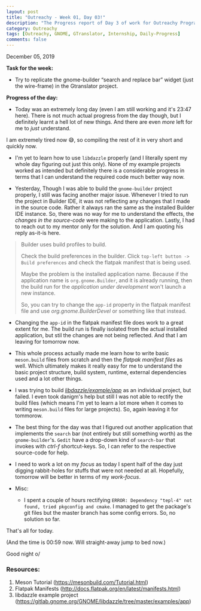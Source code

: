 ```yaml
---
layout: post
title: "Outreachy - Week 01, Day 03!"
description: "The Progress report of Day 3 of work for Outreachy Program."
category: Outreachy
tags: [Outreachy, GNOME, GTranslator, Internship, Daily-Progress]
comments: false
---
```


December 05, 2019

**Task for the week:**

- Try to replicate the gnome-builder “search and replace bar” widget (just the wire-frame) in the Gtranslator project.

**Progress of the day:**

- Today was an extremely long day (even I am still working and it's 23:47 here). There is not much actual progress from the day though, but I definitely learnt a hell lot of new things. And there are even *more* left for me to *just* understand.

I am extremely tired now 😅, so compiling the rest of it in very short and quickly now. 
  
+ I'm yet to learn how to use `libdazzle` properly (and I literally spent my whole day figuring out just this only). None of my example projects worked as intended but definitely there is a considerable progress in terms that I can understand the required code much better way now.
   
+ Yesterday, Though I was able to build the `gnome-builder` project properly, I still was facing another major issue. Whenever I tried to run the project in Builder IDE, it was not reflecting any changes that I made in the source code. Rather it always ran the same as the installed Builder IDE instance. So, there was no way for me to understand the effects, the *changes in the source-code* were making to the application. Lastly, I had to reach out to my mentor only for the solution. And I am quoting his reply as-it-is here.

> Builder uses build profiles to build. 
>
> Check the build preferences in the builder.
> Click `top-left button -> Build preferences` and check the flatpak manifest that is being used.
>
> Maybe the problem is the installed application name. Because if the application name is `org.gnome.Builder`, and it is already running, then the build run for the *application under development*  won't launch a new instance.
>
> So, you can try to change the `app-id` property in the flatpak manifest file and use *org.gnome.BuilderDevel* or something like that instead.

  + Changing the `app-id` in the flatpak manifest file does work to a great extent for me. The build run is finally isolated from the actual installed application, but stil the changes are not being reflected. And that I am leaving for tomorrow now.

  + This whole process actually made  me learn how to write basic `meson.build` files from scratch and then the *flatpak manifest files* as well. Which ultimately makes it really easy for me to understand the basic project structure, build system, runtime, external dependencies used and a lot other things.

+ I was trying to build *[libdazzle/example/app](https://gitlab.gnome.org/GNOME/libdazzle/tree/master/examples/app)* as an individual project, but failed. I even took danigm's help but still I was not able to rectify the build files (which means I'm yet to learn a lot more when it comes to writing `meson.build` files for large projects). So, again leaving it for tommorow.

+ The best thing for the day was that I figured out another application that implements the `search` bar (not entirely but still something worth) as the `gnome-builder`'s. `Gedit` have a drop-down kind of `search-bar` that invokes with *ctrl-f* shortcut-keys. So, I can refer to the respective source-code for help.

+ I need to work a lot on my *focus* as today I spent half of the day just digging rabbit-holes for stuffs that were not needed at all. Hopefully, tomorrow will be better in terms of my *work-focus*.

+ Misc:
  + I spent a couple of hours rectifying `ERROR: Dependency "tepl-4" not found, tried pkgconfig and cmake`. I managed to get the package's git files but the master branch has some config errors. So, no solution so far.

That's all for today. 

(And the time is 00:59 now. Will straight-away jump to bed now.)

 Good night o/

### Resources:

1. Meson Tutorial (https://mesonbuild.com/Tutorial.html)
2. Flatpak Manifests (http://docs.flatpak.org/en/latest/manifests.html)
3. libdazzle example project (https://gitlab.gnome.org/GNOME/libdazzle/tree/master/examples/app)


